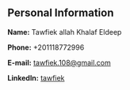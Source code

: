 ## Personal Information

**Name:** Tawfiek allah Khalaf Eldeep

**Phone:** +201118772996

**E-mail:** tawfiek.108@gmail.com

**LinkedIn:**  [tawfiek](https://www.linkedin.com/in/tawfiek/)

